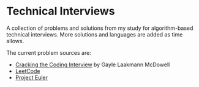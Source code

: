 # Technical Interviews

A collection of problems and solutions from my study for algorithm-based technical interviews. More solutions and languages are added as time allows.

The current problem sources are:

* [Cracking the Coding Interview](https://www.gayle.com/books) by Gayle Laakmann McDowell
* [LeetCode](https://leetcode.com/problemset/all/)
* [Project Euler](https://projecteuler.info/problems)
